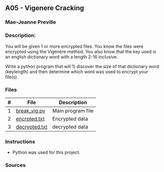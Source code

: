 ## A05 - Vigenere Cracking
### Mae-Jeanne Preville 
### Description:

You will be given 1 or more encrypted files. You know the files were encrypted using the Vigenère method. You also know that the key used is an english dictionary word with a length 2-16 inclusive.

Write a python program that will 1) discover the size of that dictionary word (keylength) and then determine which word was used to encrypt your file(s).

### Files

|   #   | File                       | Description                                                |
| :---: | -------------------------- | ---------------------------------------------------------- |
|   1   | [break_vig.py](./break_vig.py)   | Main program file   |
|   2   | [encrpted.txt](./encrypted.txt)   | Encrypted data   |
|   3   | [decrypted.txt](./decrypted.txt)   | decrypted data   |


### Instructions

- Python was used for this project.

### Sources



